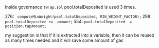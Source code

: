 Inside governance `twTap.sol`  pool.totalDeposited is used 3 times.

276: `` computeMinWeight(pool.totalDeposited, MIN_WEIGHT_FACTOR);``
298: ``pool.totalDeposited += _amount;``
554: ``pool.totalDeposited -= position.tapAmount;``

my suggestion is that if it is extracted into a variable, then it can be reused as many times needed and it will save some amount of gas
